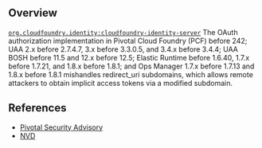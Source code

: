 ## Overview
[`org.cloudfoundry.identity:cloudfoundry-identity-server`](http://search.maven.org/#search%7Cga%7C1%7Ca%3A%22cloudfoundry-identity-server%22)
The OAuth authorization implementation in Pivotal Cloud Foundry (PCF) before 242; UAA 2.x before 2.7.4.7, 3.x before 3.3.0.5, and 3.4.x before 3.4.4; UAA BOSH before 11.5 and 12.x before 12.5; Elastic Runtime before 1.6.40, 1.7.x before 1.7.21, and 1.8.x before 1.8.1; and Ops Manager 1.7.x before 1.7.13 and 1.8.x before 1.8.1 mishandles redirect_uri subdomains, which allows remote attackers to obtain implicit access tokens via a modified subdomain.

## References
- [Pivotal Security Advisory](https://pivotal.io/security/cve-2016-6636)
- [NVD](https://web.nvd.nist.gov/view/vuln/detail?vulnId=CVE-2016-6636)
